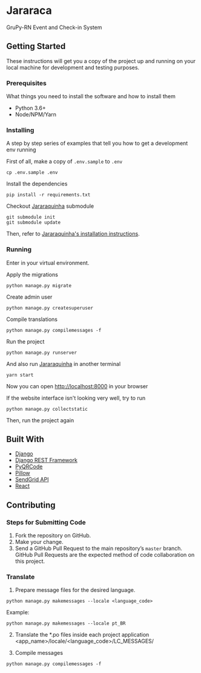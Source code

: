 # Jararaca

GruPy-RN Event and Check-in System

## Getting Started

These instructions will get you a copy of the project up and running on your local machine for development and testing purposes.

### Prerequisites

What things you need to install the software and how to install them

- Python 3.6+
- Node/NPM/Yarn

### Installing

A step by step series of examples that tell you how to get a development env running

First of all, make a copy of `.env.sample` to `.env`

```
cp .env.sample .env
```

Install the dependencies

```
pip install -r requirements.txt
```

Checkout [Jararaquinha](https://github.com/grupyrn/jararaquinha) submodule

```
git submodule init
git submodule update
```

Then, refer to [Jararaquinha's installation instructions](https://github.com/grupyrn/jararaquinha#installing).

### Running

Enter in your virtual environment.

Apply the migrations

```
python manage.py migrate
```

Create admin user

```
python manage.py createsuperuser
```

Compile translations        

```
python manage.py compilemessages -f
```

Run the project

```
python manage.py runserver
```

And also run [Jararaquinha](https://github.com/grupyrn/jararaquinha) in another terminal

```
yarn start
```

Now you can open [http://localhost:8000](http://localhost:8000) in your browser

If the website interface isn't looking very well, try to run

```
python manage.py collectstatic
```

Then, run the project again

## Built With

- [Django](https://www.djangoproject.com/)
- [Django REST Framework](http://www.django-rest-framework.org/)
- [PyQRCode](https://pythonhosted.org/PyQRCode/)
- [Pillow](https://pillow.readthedocs.io/en/stable/)
- [SendGrid API](https://sendgrid.com/)
- [React](https://reactjs.org/)

## Contributing


### Steps for Submitting Code

1. Fork the repository on GitHub.
2. Make your change.
3. Send a GitHub Pull Request to the main repository’s `master` branch. GitHub Pull Requests are the expected method of code collaboration on this project.

### Translate

1. Prepare message files for the desired language.

```
python manage.py makemessages --locale <language_code>
```

Example:

```
python manage.py makemessages --locale pt_BR
```

2. Translate the \*.po files inside each project application <app_name>/locale/<language_code>/LC_MESSAGES/

3. Compile messages

```
python manage.py compilemessages -f
```
